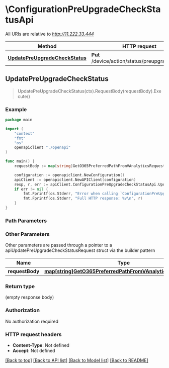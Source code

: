 # \ConfigurationPreUpgradeCheckStatusApi

All URIs are relative to *http://11.222.33.444*

Method | HTTP request | Description
------------- | ------------- | -------------
[**UpdatePreUpgradeCheckStatus**](ConfigurationPreUpgradeCheckStatusApi.md#UpdatePreUpgradeCheckStatus) | **Put** /device/action/status/preupgrade/check | 



## UpdatePreUpgradeCheckStatus

> UpdatePreUpgradeCheckStatus(ctx).RequestBody(requestBody).Execute()





### Example

```go
package main

import (
    "context"
    "fmt"
    "os"
    openapiclient "./openapi"
)

func main() {
    requestBody := map[string]GetO365PreferredPathFromVAnalyticsRequestValue{"key": *openapiclient.NewGetO365PreferredPathFromVAnalyticsRequestValue()} // map[string]GetO365PreferredPathFromVAnalyticsRequestValue |  (optional)

    configuration := openapiclient.NewConfiguration()
    apiClient := openapiclient.NewAPIClient(configuration)
    resp, r, err := apiClient.ConfigurationPreUpgradeCheckStatusApi.UpdatePreUpgradeCheckStatus(context.Background()).RequestBody(requestBody).Execute()
    if err != nil {
        fmt.Fprintf(os.Stderr, "Error when calling `ConfigurationPreUpgradeCheckStatusApi.UpdatePreUpgradeCheckStatus``: %v\n", err)
        fmt.Fprintf(os.Stderr, "Full HTTP response: %v\n", r)
    }
}
```

### Path Parameters



### Other Parameters

Other parameters are passed through a pointer to a apiUpdatePreUpgradeCheckStatusRequest struct via the builder pattern


Name | Type | Description  | Notes
------------- | ------------- | ------------- | -------------
 **requestBody** | [**map[string]GetO365PreferredPathFromVAnalyticsRequestValue**](GetO365PreferredPathFromVAnalyticsRequestValue.md) |  | 

### Return type

 (empty response body)

### Authorization

No authorization required

### HTTP request headers

- **Content-Type**: Not defined
- **Accept**: Not defined

[[Back to top]](#) [[Back to API list]](../README.md#documentation-for-api-endpoints)
[[Back to Model list]](../README.md#documentation-for-models)
[[Back to README]](../README.md)

